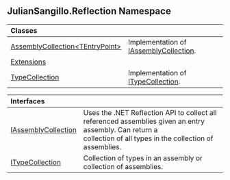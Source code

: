 ## JulianSangillo.Reflection Namespace

| Classes | |
| :--- | :--- |
| [AssemblyCollection&lt;TEntryPoint&gt;](JulianSangillo.Reflection/AssemblyCollection_TEntryPoint_/README.md 'JulianSangillo.Reflection.AssemblyCollection<TEntryPoint>') | Implementation of [IAssemblyCollection](JulianSangillo.Reflection/IAssemblyCollection/README.md 'JulianSangillo.Reflection.IAssemblyCollection'). |
| [Extensions](JulianSangillo.Reflection/Extensions/README.md 'JulianSangillo.Reflection.Extensions') | |
| [TypeCollection](JulianSangillo.Reflection/TypeCollection/README.md 'JulianSangillo.Reflection.TypeCollection') | Implementation of [ITypeCollection](JulianSangillo.Reflection/ITypeCollection/README.md 'JulianSangillo.Reflection.ITypeCollection'). |

| Interfaces | |
| :--- | :--- |
| [IAssemblyCollection](JulianSangillo.Reflection/IAssemblyCollection/README.md 'JulianSangillo.Reflection.IAssemblyCollection') | Uses the .NET Reflection API to collect all referenced assemblies given an entry assembly. Can return a<br/>collection of all types in the collection of assemblies. |
| [ITypeCollection](JulianSangillo.Reflection/ITypeCollection/README.md 'JulianSangillo.Reflection.ITypeCollection') | Collection of types in an assembly or collection of assemblies. |
